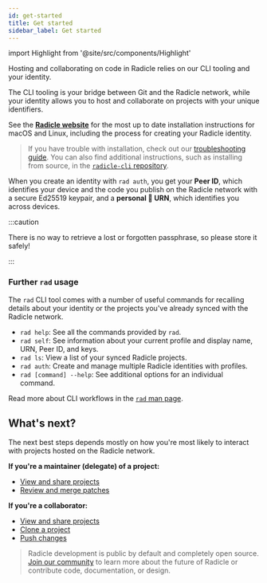 ```yaml
---
id: get-started
title: Get started
sidebar_label: Get started
---
```


import Highlight from '@site/src/components/Highlight'

Hosting and collaborating on code in Radicle relies on our CLI tooling and your identity.

The CLI tooling is your bridge between Git and the Radicle network, while your identity allows you to host and
collaborate on projects with your unique identifiers.

<Highlight>

  See the **[Radicle website](https://radicle.xyz/get-started.html)** for the most up to date installation instructions for macOS and Linux, including the process for creating your Radicle identity.

</Highlight>

> If you have trouble with installation, check out our [troubleshooting guide](troubleshooting.md). You can also find
> additional instructions, such as installing from source, in the [`radicle-cli`
> repository](https://app.radicle.xyz/alt-clients.radicle.eth/rad:git:hnrkmg77m8tfzj4gi4pa4mbhgysfgzwntjpao).

When you create an identity with `rad auth`, you get your **Peer ID**, which identifies your device and the code you
publish on the Radicle network with a secure Ed25519 keypair, and a **personal 🌱 URN**, which identifies you across
devices.

:::caution

There is no way to retrieve a lost or forgotten passphrase, so please store it safely!

:::

### Further `rad` usage

The `rad` CLI tool comes with a number of useful commands for recalling details about your identity or the projects
you've already synced with the Radicle network.

- `rad help`: See all the commands provided by `rad`.
- `rad self`: See information about your current profile and display name, URN, Peer ID, and keys.
- `rad ls`: View a list of your synced Radicle projects.
- `rad auth`: Create and manage multiple Radicle identities with profiles.
- `rad [command] --help`: See additional options for an individual command.

Read more about CLI workflows in the [`rad` man
page](https://github.com/radicle-dev/radicle-cli/blob/master/rad.1.adoc).

## What's next?

The next best steps depends mostly on how you're most likely to interact with projects hosted on the Radicle network.

**If you're a maintainer (delegate) of a project:**

- [View and share projects](using-radicle/view-share.md)
- [Review and merge patches](using-radicle/track-review-merge.md)

**If you're a collaborator:**

- [View and share projects](using-radicle/view-share.md)
- [Clone a project](using-radicle/clone.md)
- [Push changes](using-radicle/push.md)

> Radicle development is public by default and completely open source. [Join our
> community](get-involved/join-the-community) to learn more about the future of Radicle or contribute code,
> documentation, or design.
